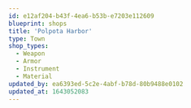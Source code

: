 ```yaml
---
id: e12af204-b43f-4ea6-b53b-e7203e112609
blueprint: shops
title: 'Polpota Harbor'
type: Town
shop_types:
  - Weapon
  - Armor
  - Instrument
  - Material
updated_by: ea6393ed-5c2e-4abf-b78d-80b9488e0102
updated_at: 1643052083
---
```

